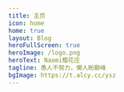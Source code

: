 ```yaml
---
title: 主页
icon: home
home: true
layout: Blog
heroFullScreen: true
heroImage: /logo.png
heroText: Naomi樱花庄
tagline: 愚人不努力，懒人盼巅峰
bgImage: https://t.alcy.cc/ysz
---
```

